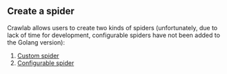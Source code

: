 ## Create a spider

Crawlab allows users to create two kinds of spiders (unfortunately, due to lack of time for development, configurable spiders have not been added to the Golang version):
1. [Custom spider](./CustomizedSpider.md)
2. [Configurable spider](./ConfigurableSpider.md)
